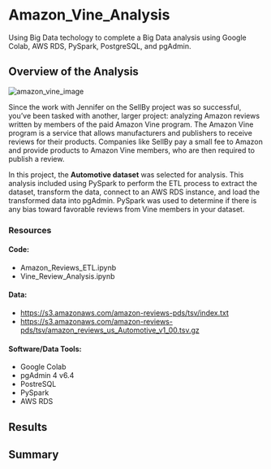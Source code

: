 # Amazon_Vine_Analysis
Using Big Data techology to complete a Big Data analysis using Google Colab, AWS RDS, PySpark, PostgreSQL, and pgAdmin.

## Overview of the Analysis
![amazon_vine_image](https://user-images.githubusercontent.com/94148420/162590757-c6b5e1e7-e145-4bfe-ab97-1346d37b4fe1.jpg)

Since the work with Jennifer on the SellBy project was so successful, you’ve been tasked with another, larger project: analyzing Amazon reviews written by members of the paid Amazon Vine program. The Amazon Vine program is a service that allows manufacturers and publishers to receive reviews for their products. Companies like SellBy pay a small fee to Amazon and provide products to Amazon Vine members, who are then required to publish a review.

In this project, the **Automotive dataset** was selected for analysis. This analysis included using PySpark to perform the ETL process to extract the dataset, transform the data, connect to an AWS RDS instance, and load the transformed data into pgAdmin. PySpark was used to determine if there is any bias toward favorable reviews from Vine members in your dataset.

### Resources
#### Code:
* Amazon_Reviews_ETL.ipynb
* Vine_Review_Analysis.ipynb

#### Data:
* https://s3.amazonaws.com/amazon-reviews-pds/tsv/index.txt
* https://s3.amazonaws.com/amazon-reviews-pds/tsv/amazon_reviews_us_Automotive_v1_00.tsv.gz

#### Software/Data Tools:
* Google Colab
* pgAdmin 4 v6.4
* PostreSQL
* PySpark
* AWS RDS


## Results



## Summary


